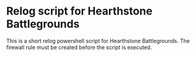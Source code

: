 # Relog script for Hearthstone Battlegrounds



This is a short relog powershell script for Hearthstone Battlegrounds.
The firewall rule must be created before the script is executed.
